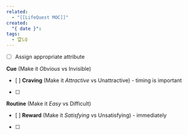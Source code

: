 ```yaml
---
related:
  - "[[LifeQuest MOC]]"
created:
  "{ date }": 
tags:
  - 🏆LQ
---
```

- [ ] Assign appropriate attribute

**Cue** (Make it *Obvious* vs Invisible)
- [ ] 
**Craving** (Make it *Attractive* vs Unattractive) - timing is important
- [ ] 
**Routine** (Make it *Easy* vs Difficult)
- [ ] 
**Reward** (Make it *Satisfying* vs Unsatisfying) - immediately
- [ ] 